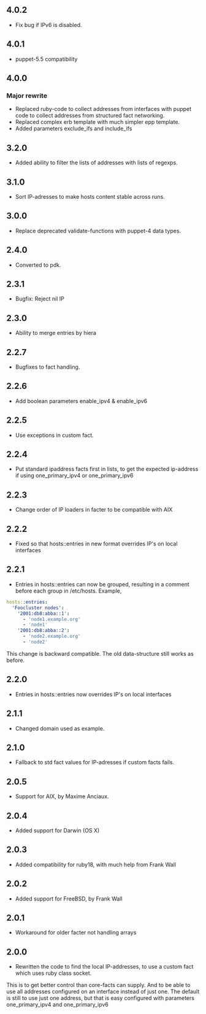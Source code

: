 ## 4.0.2

* Fix bug if IPv6 is disabled.

## 4.0.1

* puppet-5.5 compatibility

## 4.0.0

### Major rewrite

* Replaced ruby-code to collect addresses from interfaces with puppet code to collect addresses from structured fact networking.
* Replaced complex erb template with much simpler epp template.
* Added parameters exclude_ifs and include_ifs

## 3.2.0

* Added ability to filter the lists of addresses with lists of regexps.

## 3.1.0

* Sort IP-adresses to make hosts content stable across runs.

## 3.0.0

* Replace deprecated validate-functions with puppet-4 data types.

## 2.4.0

* Converted to pdk.

## 2.3.1

* Bugfix: Reject nil IP

## 2.3.0

* Ability to merge entries by hiera

## 2.2.7

* Bugfixes to fact handling.

## 2.2.6

* Add boolean parameters enable_ipv4 & enable_ipv6

## 2.2.5

* Use exceptions in custom fact.

## 2.2.4

* Put standard ipaddress facts first in lists, to get the expected ip-address if using one_primary_ipv4 or one_primary_ipv6

## 2.2.3

* Change order of IP loaders in facter to be compatible with AIX

## 2.2.2

* Fixed so that hosts::entries in new format overrides IP's on local interfaces

## 2.2.1

* Entries in hosts::entries can now be grouped, resulting in a comment before each group in /etc/hosts. Example,

```yaml
hosts::entries:
  'Foocluster nodes':
    '2001:db8:abba::1':
      - 'node1.example.org'
      - 'node1'
    '2001:db8:abba::2':
      - 'node2.example.org'
      - 'node2'
```

This change is backward compatible. The old data-structure still works as before.

## 2.2.0

* Entries in hosts::entries now overrides IP's on local interfaces

## 2.1.1

* Changed domain used as example.

## 2.1.0

* Fallback to std fact values for IP-adresses if custom facts fails.

## 2.0.5

* Support for AIX, by Maxime Anciaux.

## 2.0.4

* Added support for Darwin (OS X)

## 2.0.3

* Added compatibility for ruby18, with much help from Frank Wall

## 2.0.2

* Added support for FreeBSD, by Frank Wall

## 2.0.1

* Workaround for older facter not handling arrays

## 2.0.0

* Rewritten the code to find the local IP-addresses, to use a custom fact which uses ruby class socket.

This is to get better control than core-facts can supply. And to be able to use
all addresses configured on an interface instead of just one.  The default is
still to use just one address, but that is easy configured with parameters
one_primary_ipv4 and one_primary_ipv6
